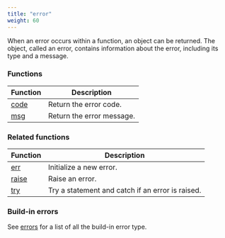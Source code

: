```yaml
---
title: "error"
weight: 60
---
```


When an error occurs within a function, an object can be returned. The object, called an error, contains information about the error, including its type and a message.

### Functions

Function | Description
------ | -----------
[code](./code) | Return the error code.
[msg](./msg) | Return the error message.

### Related functions

Function | Description
------ | -----------
[err](../../collection-api/err) | Initialize a new error.
[raise](../../collection-api/raise) | Raise an error.
[try](../../collection-api/try) | Try a statement and catch if an error is raised.

### Build-in errors

See [errors](../../errors) for a list of all the build-in error type.

